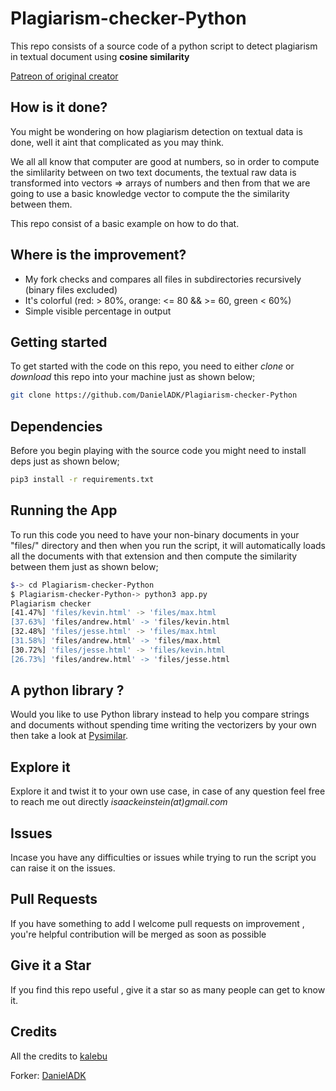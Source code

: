 # Plagiarism-checker-Python

This repo consists of a source code of a python script to detect plagiarism in textual document using **cosine similarity**

[Patreon of original creator](https://www.patreon.com/kalebujordan)

## How is it done?

You might be wondering on how plagiarism detection on textual data is done, well it aint that complicated as you may think.

We all all know that computer are good at numbers, so in order to compute the simlilarity between on two text documents, the textual  raw data is transformed into vectors => arrays of numbers and then from that we are going to use a basic knowledge vector to compute the the similarity between them.

This repo consist of a basic example on how to do that.

## Where is the improvement?

- My fork checks and compares all files in subdirectories recursively (binary files excluded)
- It's colorful (red: > 80%, orange: <= 80 && >= 60, green < 60%)
- Simple visible percentage in output

## Getting started

To get started with the code on this repo, you need to either *clone* or *download* this repo into your machine just as shown below;

```bash
git clone https://github.com/DanielADK/Plagiarism-checker-Python
```

## Dependencies 

Before you begin playing with the source code you might need to install deps just as shown below;

```bash
pip3 install -r requirements.txt
```

## Running the App

To run this code you need to have your non-binary documents in your "files/" directory and then when you run the script, it will automatically loads all the documents with that extension and then compute the similarity between them just as shown below;

```bash
$-> cd Plagiarism-checker-Python
$ Plagiarism-checker-Python-> python3 app.py
Plagiarism checker
[41.47%] 'files/kevin.html' -> 'files/max.html
[37.63%] 'files/andrew.html' -> 'files/kevin.html
[32.48%] 'files/jesse.html' -> 'files/max.html
[31.58%] 'files/andrew.html' -> 'files/max.html
[30.72%] 'files/jesse.html' -> 'files/kevin.html
[26.73%] 'files/andrew.html' -> 'files/jesse.html

```

## A python library ?

Would you like to use Python library instead to help you compare strings and documents without spending time writing the vectorizers by your own then take a look at [Pysimilar](https://github.com/Kalebu/pysimilar).

## Explore it 

Explore it and twist it to your own use case, in case of any question feel free to reach me out directly *isaackeinstein(at)gmail.com*

## Issues 

Incase you have any difficulties or issues while trying to run the script
you can raise it on the issues. 

## Pull Requests

If you have something to add I welcome pull requests on improvement , you're helpful contribution will be merged as soon as possible

## Give it a Star

If you find this repo useful , give it a star so as many people can get to know it.

## Credits

All the credits to [kalebu](https://github.com/kalebu)

Forker: [DanielADK](https://github.com/DanielADK)
